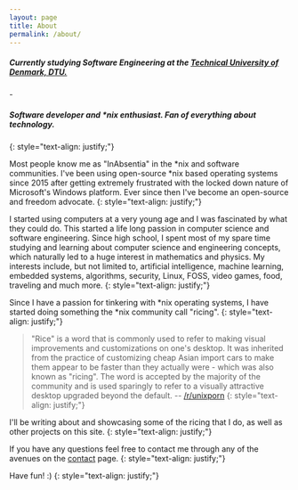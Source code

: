 ```yaml
---
layout: page
title: About
permalink: /about/
---
```


<h5>Currently studying Software Engineering at the <a href="http://dtu.dk" target="_blank">Technical University of Denmark, DTU.</a></h5>
- <h5>Software developer and *nix enthusiast. Fan of everything about technology.</h5>
{: style="text-align: justify;"}

Most people know me as "InAbsentia" in the *nix and software communities. I've been using open-source *nix based operating systems since 2015 after getting
extremely frustrated with the locked down nature of Microsoft's Windows platform. Ever since then I've become an open-source and freedom advocate.
{: style="text-align: justify;"}

I started using computers at a very young age and I was fascinated by what they could do. This started a life long passion in computer science and software engineering.
Since high school, I spent most of my spare time studying and learning about computer science and engineering concepts, which naturally led to a huge interest in 
mathematics and physics. My interests include, but not limited to, artificial intelligence, machine learning, embedded systems, algorithms, security, Linux, FOSS, video games, food, 
traveling and much more.
{: style="text-align: justify;"}

Since I have a passion for tinkering with *nix operating systems, I have started doing something the *nix community call "ricing".
{: style="text-align: justify;"}

> "Rice" is a word that is commonly used to refer to making visual improvements and customizations on one's desktop. It was inherited from the
practice of customizing cheap Asian import cars to make them appear to be faster than they actually were - which was also known as "ricing".
The word is accepted by the majority of the community and is used sparingly to refer to a visually attractive desktop upgraded beyond the default.
-- <a href="https://www.reddit.com/r/unixporn/wiki/themeing/dictionary#wiki_rice" target="_blank">/r/unixporn</a>
{: style="text-align: justify;"}

I'll be writing about and showcasing some of the ricing that I do, as well as other projects on this site.
{: style="text-align: justify;"}

If you have any questions feel free to contact me through any of the avenues on the [contact](https://inabsentia.io/contact) page.
{: style="text-align: justify;"}

Have fun! :)
{: style="text-align: justify;"}

